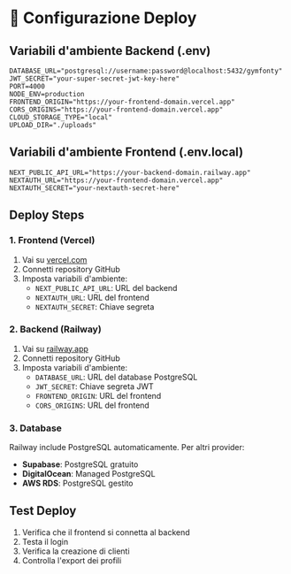 # 🔧 Configurazione Deploy

## Variabili d'ambiente Backend (.env)
```env
DATABASE_URL="postgresql://username:password@localhost:5432/gymfonty"
JWT_SECRET="your-super-secret-jwt-key-here"
PORT=4000
NODE_ENV=production
FRONTEND_ORIGIN="https://your-frontend-domain.vercel.app"
CORS_ORIGINS="https://your-frontend-domain.vercel.app"
CLOUD_STORAGE_TYPE="local"
UPLOAD_DIR="./uploads"
```

## Variabili d'ambiente Frontend (.env.local)
```env
NEXT_PUBLIC_API_URL="https://your-backend-domain.railway.app"
NEXTAUTH_URL="https://your-frontend-domain.vercel.app"
NEXTAUTH_SECRET="your-nextauth-secret-here"
```

## Deploy Steps

### 1. Frontend (Vercel)
1. Vai su [vercel.com](https://vercel.com)
2. Connetti repository GitHub
3. Imposta variabili d'ambiente:
   - `NEXT_PUBLIC_API_URL`: URL del backend
   - `NEXTAUTH_URL`: URL del frontend
   - `NEXTAUTH_SECRET`: Chiave segreta

### 2. Backend (Railway)
1. Vai su [railway.app](https://railway.app)
2. Connetti repository GitHub
3. Imposta variabili d'ambiente:
   - `DATABASE_URL`: URL del database PostgreSQL
   - `JWT_SECRET`: Chiave segreta JWT
   - `FRONTEND_ORIGIN`: URL del frontend
   - `CORS_ORIGINS`: URL del frontend

### 3. Database
Railway include PostgreSQL automaticamente. Per altri provider:
- **Supabase**: PostgreSQL gratuito
- **DigitalOcean**: Managed PostgreSQL
- **AWS RDS**: PostgreSQL gestito

## Test Deploy
1. Verifica che il frontend si connetta al backend
2. Testa il login
3. Verifica la creazione di clienti
4. Controlla l'export dei profili
